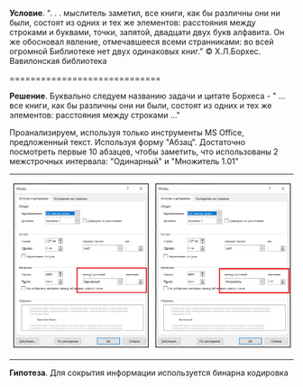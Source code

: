 **Условие**. ". . . мыслитель заметил, все книги, как бы различны они ни были, состоят из одних и тех же элементов: расстояния между строками и буквами, точки, запятой, двадцати двух букв алфавита. Он же обосновал явление, отмечавшееся всеми странниками: во всей огромной Библиотеке нет двух одинаковых книг."
© Х.Л.Борхес. Вавилонская библиотека

=============================

**Решение**. Буквально следуем названию задачи и цитате Борхеса - " ... все книги, как бы различны они ни были, состоят из одних и тех же элементов: расстояния между строками ..."

Проанализируем, используя только инструменты MS Office, предложенный текст. Используя форму "Абзац". Достаточно посмотреть первые 10 абзацев, чтобы заметить, что использованы 2 межстрочных интервала: "Одинарный" и "Множитель 1.01"

<table><tr alogn=center>
<td align="center">
<p align="center">
 <img width="500px" src="../../img/StegoInOffice-01.png" alt="qr" border="1"/>
</p>
</td>
<td align="center">
<p align="center">
 <img width="500px" src="../../img/StegoInOffice-02.png" alt="qr" border="1"/>
</p>
</td>
</tr></table>

**Гипотеза**. Для сокрытия информации используется бинарна кодировка

